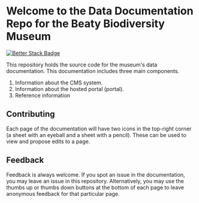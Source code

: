 # Welcome to the Data Documentation Repo for the Beaty Biodiversity Museum

[![Better Stack Badge](https://uptime.betterstack.com/status-badges/v2/monitor/1njyp.svg)](https://uptime.betterstack.com/?utm_source=status_badge)

This repository holds the source code for the museum's data documentation. This documentation includes three main components.

1. Information about the CMS system.
2. Information about the hosted portal (portal).
3. Reference information

## Contributing

Each page of the documentation will have two icons in the top-right corner (a sheet with an eyeball and a sheet with a pencil). These can be used to view and propose edits to a page.

## Feedback

Feedback is always welcome. If you spot an issue in the documentation, you may leave an issue in this repository. Alternatively, you may use the thumbs up or thumbs down buttons at the bottom of each page to leave anonymous feedback for that particular page.

